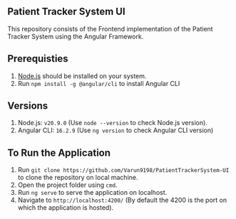 ## Patient Tracker System UI
This repository consists of the Frontend implementation of the Patient Tracker System using the Angular Framework. 

## Prerequisties
1. [Node.js](https://nodejs.org/en/download) should be installed on your system. 
2. Run `npm install -g @angular/cli` to install Angular CLI

## Versions
1. Node.js: `v20.9.0` (Use `node --version` to check Node.js version).
2. Angular CLI: `16.2.9` (Use `ng version` to check Angular CLI version)

## To Run the Application
1. Run `git clone https://github.com/Varun9198/PatientTrackerSystem-UI` to clone the repository on local machine.  
2. Open the project folder using `cmd`.
3. Run `ng serve` to serve the application on localhost.
4. Navigate to `http://localhost:4200/` (By default the 4200 is the port on which the application is hosted).

